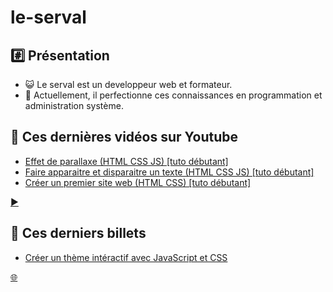# le-serval

## #️⃣ Présentation

- 😺 Le serval est un developpeur web et formateur.
- 📌 Actuellement, il perfectionne ces connaissances en programmation et administration système.

## 🎦 Ces dernières vidéos sur Youtube

<!-- YOUTUBE:START -->
- [Effet de parallaxe &lpar;HTML CSS JS&rpar; [tuto débutant]](https://www.youtube.com/watch?v=IR50hGqkZhA)
- [Faire apparaitre et disparaitre un texte &lpar;HTML CSS JS&rpar; [tuto débutant]](https://www.youtube.com/watch?v=w95sFmNZkEA)
- [Créer un premier site web &lpar;HTML CSS&rpar; [tuto débutant]](https://www.youtube.com/watch?v=fPizzKwahr4)
<!-- YOUTUBE:END -->

[▶️](https://www.youtube.com/@le-wiki-du-serval)

## 📝 Ces derniers billets

<!-- BLOG-POST-LIST:START -->
- [Créer un thème intéractif avec JavaScript et CSS](https://wiki.serval-informatique.fr/blog/mode-sombre-css-js)
<!-- BLOG-POST-LIST:END -->

[🌐](https://wiki.serval-informatique.fr/)
